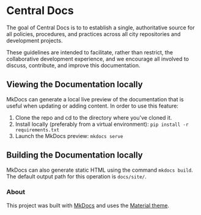 # Central Docs 
The goal of Central Docs is to to establish a single, authoritative source for all policies, procedures, and practices across all 
city repositories and development projects.

These guidelines are intended to facilitate, rather than restrict, the collaborative development experience, and we encourage all 
involved to discuss, contribute, and improve this documentation.

## Viewing the Documentation locally 
MkDocs can generate a local live preview of the documentation that is useful when updating or adding content. In order to use this 
feature:
1. Clone the repo and cd to the directory where you've cloned it. 
2. Install locally (preferably from a virtual environment): `pip install -r requirements.txt`
3. Launch the MkDocs preview: `mkdocs serve`


## Building the Documentation locally 
MkDocs can also generate static HTML using the command `mkdocs build`. 
The default output path for this operation is `docs/site/`.

### About 
This project was built with [MkDocs](https://www.mkdocs.org/) and uses the [Material theme](https://github.com/squidfunk/mkdocs-material). 